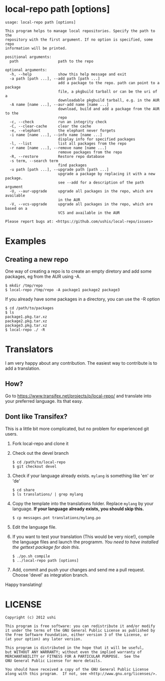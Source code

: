 # local-repo path [options]

	usage: local-repo path [options]

	This program helps to manage local repositories. Specify the path to the
	repository with the first argument. If no option is specified, some repo
	information will be printed.

	positional arguments:
	  path                  path to the repo

	optional arguments:
	  -h, --help            show this help message and exit
	  -a path [path ...], --add path [path ...]
	                        add a package to the repo. path can point to a package
	                        file, a pkgbuild tarball or can be the uri of a
	                        downloadable pkgbuild tarball, e.g. in the AUR
	  -A name [name ...], --aur-add name [name ...]
	                        download, build and add a package from the AUR to the
	                        repo
	  -c, --check           run an integrity check
	  -C, --clear-cache     clear the cache
	  -e, --elephant        the elephant never forgets
	  -i name [name ...], --info name [name ...]
	                        display info for specified packages
	  -l, --list            list all packages from the repo
	  -r name [name ...], --remove name [name ...]
	                        remove packages from the repo
	  -R, --restore         Restore repo database
	  -s term, --search term
	                        find packages
	  -u path [path ...], --upgrade path [path ...]
	                        upgrade a package by replacing it with a new package.
	                        see --add for a description of the path argument
	  -U, --aur-upgrade     upgrade all packages in the repo, which are available
	                        in the AUR
	  -V, --vcs-upgrade     upgrade all packages in the repo, which are based on a
	                        VCS and available in the AUR

	Please report bugs at: <https://github.com/ushis/local-repo/issues>

# Examples

## Creating a new repo

One way of creating a repo is to create an empty diretory and add some packages, eg from the AUR
using -A.

	$ mkdir /tmp/repo
	$ local-repo /tmp/repo -A package1 package2 package3

If you already have some packages in a directory, you can use the -R option

	$ cd /path/to/packages
	$ ls
	package1.pkg.tar.xz
	package2.pkg.tar.xz
	package3.pkg.tar.xz
	$ local-repo ./ -R

# Translators

I am very happy about any contribution. The easiest way to contribute is to add a translation.

## How?

Go to https://www.transifex.net/projects/p/local-repo/ and translate into your preferred language.
Its that easy.

## Dont like Transifex?

This is a little bit more complicated, but no problem for experienced git users.

1. Fork local-repo and clone it
1. Check out the devel branch

	```
	$ cd /path/to/local-repo
	$ git checkout devel
	```

1. Check if your language already exists. ```mylang``` is something like 'en' or 'de'

	```
	$ cd share
	$ ls translations/ | grep mylang
	```

1. Copy the template into the translations folder. Replace ```mylang``` by your language.
   **If your language already exists, you should skip this.**

	```
	$ cp messages.pot translations/mylang.po
	```

1. Edit the language file.
1. If you want to test your translation (This would be very nice!), compile the language files
   and launch the programm. *You need to have installed the gettext package for doin this.*

	```
	$ ./po.sh compile
	$ ../local-repo path [options]
	```
1. Add, commit and push your changes and send me a pull request. Choose 'devel' as integration
   branch.

Happy translating!

# LICENSE

	Copyright (c) 2012 ushi

    This program is free software: you can redistribute it and/or modify
    it under the terms of the GNU General Public License as published by
    the Free Software Foundation, either version 3 of the License, or
    (at your option) any later version.

    This program is distributed in the hope that it will be useful,
    but WITHOUT ANY WARRANTY; without even the implied warranty of
    MERCHANTABILITY or FITNESS FOR A PARTICULAR PURPOSE.  See the
    GNU General Public License for more details.

    You should have received a copy of the GNU General Public License
    along with this program.  If not, see <http://www.gnu.org/licenses/>.
